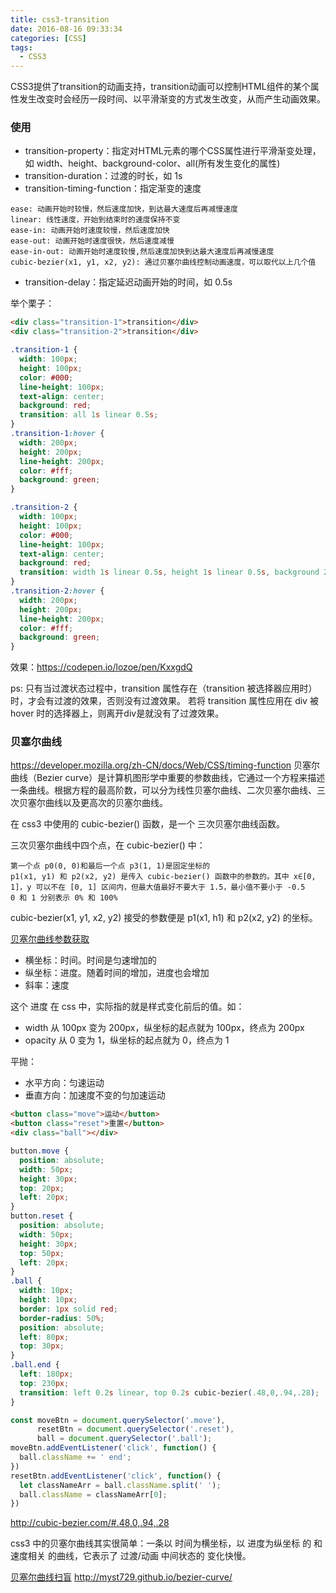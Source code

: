 ```yaml
---
title: css3-transition
date: 2016-08-16 09:33:34
categories: [CSS]
tags:
  - CSS3
---
```


CSS3提供了transition的动画支持，transition动画可以控制HTML组件的某个属性发生改变时会经历一段时间、以平滑渐变的方式发生改变，从而产生动画效果。
### 使用
- transition-property：指定对HTML元素的哪个CSS属性进行平滑渐变处理，如 width、height、background-color、all(所有发生变化的属性)
- transition-duration：过渡的时长，如 1s
- transition-timing-function：指定渐变的速度
```
ease: 动画开始时较慢，然后速度加快，到达最大速度后再减慢速度
linear: 线性速度，开始到结束时的速度保持不变
ease-in: 动画开始时速度较慢，然后速度加快
ease-out: 动画开始时速度很快，然后速度减慢
ease-in-out: 动画开始时速度较慢,然后速度加快到达最大速度后再减慢速度
cubic-bezier(x1, y1, x2, y2): 通过贝塞尔曲线控制动画速度，可以取代以上几个值
```
- transition-delay：指定延迟动画开始的时间，如 0.5s
<!-- more -->
举个栗子：
```html
<div class="transition-1">transition</div>
<div class="transition-2">transition</div>
```
```css
.transition-1 {
  width: 100px;
  height: 100px;
  color: #000;
  line-height: 100px;
  text-align: center;
  background: red;
  transition: all 1s linear 0.5s;
}
.transition-1:hover {
  width: 200px;
  height: 200px;
  line-height: 200px;
  color: #fff;
  background: green;
}

.transition-2 {
  width: 100px;
  height: 100px;
  color: #000;
  line-height: 100px;
  text-align: center;
  background: red;
  transition: width 1s linear 0.5s, height 1s linear 0.5s, background 2s linear 0.5s;
}
.transition-2:hover {
  width: 200px;
  height: 200px;
  line-height: 200px;
  color: #fff;
  background: green;
}
```
效果：https://codepen.io/lozoe/pen/KxxgdQ
 
ps: 只有当过渡状态过程中，transition 属性存在（transition 被选择器应用时）时，才会有过渡的效果，否则没有过渡效果。
若将 transition 属性应用在 div 被 hover 时的选择器上，则离开div是就没有了过渡效果。


### 贝塞尔曲线

https://developer.mozilla.org/zh-CN/docs/Web/CSS/timing-function
贝塞尔曲线（Bezier curve）是计算机图形学中重要的参数曲线，它通过一个方程来描述一条曲线。根据方程的最高阶数，可以分为线性贝塞尔曲线、二次贝塞尔曲线、三次贝塞尔曲线以及更高次的贝塞尔曲线。

在 css3 中使用的 cubic-bezier() 函数，是一个 三次贝塞尔曲线函数。

三次贝塞尔曲线中四个点，在 cubic-bezier() 中：
```
第一个点 p0(0, 0)和最后一个点 p3(1, 1)是固定坐标的
p1(x1, y1) 和 p2(x2, y2) 是传入 cubic-bezier() 函数中的参数的。其中 x∈[0, 1]，y 可以不在 [0, 1] 区间内，但最大值最好不要大于 1.5，最小值不要小于 -0.5
0 和 1 分别表示 0% 和 100%
```

cubic-bezier(x1, y1, x2, y2) 接受的参数便是 p1(x1, h1) 和 p2(x2, y2) 的坐标。

[贝塞尔曲线参数获取](http://cubic-bezier.com/#.14,.56,.79,.35)


- 横坐标：时间。时间是匀速增加的
- 纵坐标：进度。随着时间的增加，进度也会增加
- 斜率：速度

这个 进度 在 css 中，实际指的就是样式变化前后的值。如：

- width 从 100px 变为 200px，纵坐标的起点就为 100px，终点为 200px
- opacity 从 0 变为 1，纵坐标的起点就为 0，终点为 1

平抛： 
- 水平方向：匀速运动
- 垂直方向：加速度不变的匀加速运动
```html
<button class="move">运动</button>
<button class="reset">重置</button>
<div class="ball"></div>
```
```css
button.move {
  position: absolute;
  width: 50px;
  height: 30px;
  top: 20px;
  left: 20px;
}
button.reset {
  position: absolute;
  width: 50px;
  height: 30px;
  top: 50px;
  left: 20px;
}
.ball {
  width: 10px;
  height: 10px;
  border: 1px solid red;
  border-radius: 50%;
  position: absolute;
  left: 80px;
  top: 30px;
}
.ball.end {
  left: 180px;
  top: 230px;
  transition: left 0.2s linear, top 0.2s cubic-bezier(.48,0,.94,.28);
}
```
```js
const moveBtn = document.querySelector('.move'),
      resetBtn = document.querySelector('.reset'),
      ball = document.querySelector('.ball');
moveBtn.addEventListener('click', function() {
  ball.className += ' end';
})
resetBtn.addEventListener('click', function() {
  let classNameArr = ball.className.split(' ');
  ball.className = classNameArr[0];
})
```

http://cubic-bezier.com/#.48,0,.94,.28

css3 中的贝塞尔曲线其实很简单：一条以 时间为横坐标，以 进度为纵坐标 的 和速度相关 的曲线，它表示了 过渡/动画 中间状态的 变化快慢。

[贝塞尔曲线扫盲](http://www.html-js.com/article/1628)
http://myst729.github.io/bezier-curve/

